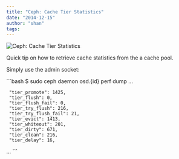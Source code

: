 ```yaml
---
title: "Ceph: Cache Tier Statistics"
date: "2014-12-15"
author: "shan"
tags: 
---
```


![Ceph: Cache Tier Statistics](http://sebastien-han.fr/images/ceph-cache-statistics.jpg)

Quick tip on how to retrieve cache statistics from the a cache pool.

  

Simply use the admin socket:

\`\`\`bash $ sudo ceph daemon osd.{id} perf dump ...

```
 "tier_promote": 1425,
 "tier_flush": 0,
 "tier_flush_fail": 0,
 "tier_try_flush": 216,
 "tier_try_flush_fail": 21,
 "tier_evict": 1413,
 "tier_whiteout": 201,
 "tier_dirty": 671,
 "tier_clean": 216,
 "tier_delay": 16,
```

... \`\`\`
